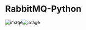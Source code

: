 # RabbitMQ-Python

![image](https://user-images.githubusercontent.com/61587949/187071188-37aebef1-6c30-47ca-825a-36b034b1b0c4.png)![image](https://user-images.githubusercontent.com/61587949/187071205-390a7e9a-fc9c-407e-9643-cfeb7dfadb35.png)

